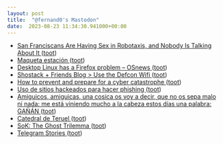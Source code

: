 ```yaml
---
layout: post
title:  "@fernand0's Mastodon"
date:  2023-08-23 11:34:30.941000+00:00
---
```

*  [San Franciscans Are Having Sex in Robotaxis, and Nobody Is Talking About It ](https://sfstandard.com/2023/08/11/san-francisco-robotaxi-cruise-debauchery) ([toot](https://mastodon.social/@fernand0/110938716303479644))
*  [Maqueta estación ](https://www.flickr.com/photos/fernand0/53124411967) ([toot](https://mastodon.social/@fernand0/110938528633059938))
*  [Desktop Linux has a Firefox problem  –  OSnews ](https://www.osnews.com/story/136653/desktop-linux-has-a-firefox-problem) ([toot](https://mastodon.social/@fernand0/110938515083769547))
*  [Shostack + Friends Blog > Use the Defcon Wifi ](https://shostack.org/blog/use-the-defcon-wifi) ([toot](https://mastodon.social/@fernand0/110938306727453279))
*  [How to prevent and prepare for a cyber catastrophe ](https://securityintelligence.com/articles/how-to-prepare-for-a-cyber-catastrophe) ([toot](https://mastodon.social/@fernand0/110937894431457954))
*  [Uso de sitios hackeados para hacer phishing ](https://securelist.lat/phishing-with-hacked-sites/98050) ([toot](https://mastodon.social/@fernand0/110937762647468739))
*  [Amiguicos, amiguicas, una cosica os voy a decir, que no os sepa malo ni nada: me está viniendo mucho a la cabeza estos días una palabra: GAÑÁN ](https://mastodon.social/@fernand0/110934863716706858) ([toot](https://mastodon.social/@fernand0/110934863716706858))
*  [Catedral de Teruel ](https://avecesunafoto.wordpress.com/2023/08/22/catedral-de-teruel) ([toot](https://mastodon.social/@fernand0/110934410383557104))
*  [SoK: The Ghost Trilemma ](https://arxiv.org/abs/2308.0220) ([toot](https://mastodon.social/@fernand0/110934343036640852))
*  [Telegram Stories ](https://telegram.org/tour/storie) ([toot](https://mastodon.social/@fernand0/110934253894883438))
